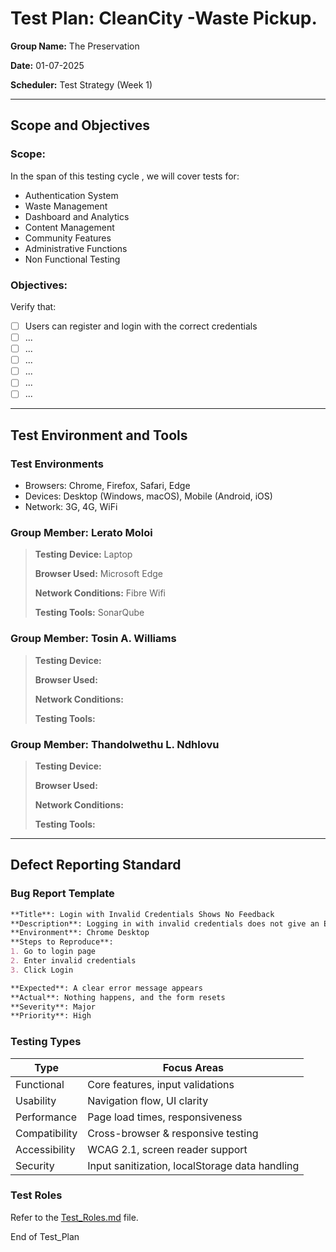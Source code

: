 # Test Plan: CleanCity -Waste Pickup.
**Group Name:** The Preservation

**Date:** 01-07-2025

**Scheduler:** Test Strategy (Week 1)

---

## Scope and Objectives

### Scope:
In the span of this testing cycle , we will cover tests for:

- Authentication System
- Waste Management
- Dashboard and Analytics
- Content Management
- Community Features
- Administrative Functions
- Non Functional Testing

### Objectives:
Verify that:
- [ ] Users can register and login with the correct credentials
- [ ] ...
- [ ] ...
- [ ] ...
- [ ] ...
- [ ] ...
- [ ] ...

---

## Test Environment and Tools
### Test Environments
- Browsers: Chrome, Firefox, Safari, Edge
- Devices: Desktop (Windows, macOS), Mobile (Android, iOS)
- Network: 3G, 4G, WiFi

### Group Member: Lerato Moloi
> **Testing Device:** Laptop
> 
> **Browser Used:** Microsoft Edge
> 
> **Network Conditions:** Fibre Wifi
> 
> **Testing Tools:** SonarQube

### Group Member: Tosin A. Williams
> **Testing Device:**
> 
> **Browser Used:**
> 
> **Network Conditions:**
> 
> **Testing Tools:**

### Group Member: Thandolwethu L. Ndhlovu
> **Testing Device:**
> 
> **Browser Used:**
> 
> **Network Conditions:**
> 
> **Testing Tools:**

---

## Defect Reporting Standard
### Bug Report Template
```markdown
**Title**: Login with Invalid Credentials Shows No Feedback
**Description**: Logging in with invalid credentials does not give an Error message and instead resets the form.
**Environment**: Chrome Desktop
**Steps to Reproduce**:  
1. Go to login page  
2. Enter invalid credentials 
3. Click Login 

**Expected**: A clear error message appears  
**Actual**: Nothing happens, and the form resets  
**Severity**: Major 
**Priority**: High
```
### Testing Types
 Type             | Focus Areas |
|------------------|-------------|
| Functional       | Core features, input validations |
| Usability        | Navigation flow, UI clarity |
| Performance      | Page load times, responsiveness |
| Compatibility    | Cross-browser & responsive testing |
| Accessibility    | WCAG 2.1, screen reader support |
| Security         | Input sanitization, localStorage data handling |


### Test Roles
Refer to the [Test_Roles.md](https://github.com/the7thsage376/CleanCity/blob/main/Tests/Test_roles.md) file.



End of Test_Plan

